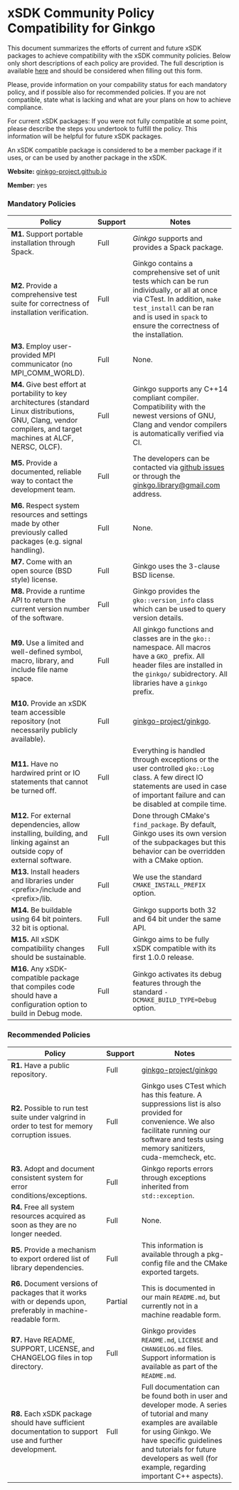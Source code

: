 # xSDK Community Policy Compatibility for Ginkgo

This document summarizes the efforts of current and future xSDK packages to achieve compatibility with the xSDK community policies. Below only short descriptions of each policy are provided. The full description is available [here](https://github.com/xsdk-project/xsdk-community-policies)
and should be considered when filling out this form.

Please, provide information on your compability status for each mandatory policy, and if possible also for recommended policies.
If you are not compatible, state what is lacking and what are your plans on how to achieve compliance.

For current xSDK packages: If you were not fully compatible at some point, please describe the steps you undertook to fulfill the policy. This information will be helpful for future xSDK packages.

An xSDK compatible package is considered to be a member package if it uses, or can be used by another package in the xSDK.

**Website:** [ginkgo-project.github.io](https://ginkgo-project.github.io/)

**Member:** yes

### Mandatory Policies

| Policy                 |Support| Notes                   |
|------------------------|-------|-------------------------|
|**M1.** Support portable installation through Spack. |Full| *Ginkgo* supports and provides a Spack package. |
|**M2.** Provide a comprehensive test suite for correctness of installation verification. |Full| Ginkgo contains a comprehensive set of unit tests which can be run individually, or all at once via CTest. In addition, `make test_install` can be ran and is used in `spack` to ensure the correctness of the installation.|
|**M3.** Employ user-provided MPI communicator (no MPI_COMM_WORLD). |Full| None. |
|**M4.** Give best effort at portability to key architectures (standard Linux distributions, GNU, Clang, vendor compilers, and target machines at ALCF, NERSC, OLCF). |Full| Ginkgo supports any C++14 compliant compiler. Compatibility with the newest versions of GNU, Clang and vendor compilers is automatically verified via CI. |
|**M5.** Provide a documented, reliable way to contact the development team. |Full| The developers can be contacted via [github issues](https://github.com/ginkgo-project/ginkgo/issues) or through the ginkgo.library@gmail.com address. |
|**M6.** Respect system resources and settings made by other previously called packages (e.g. signal handling). |Full| None. |
|**M7.** Come with an open source (BSD style) license. |Full|  Ginkgo uses the 3-clause BSD license. |
|**M8.** Provide a runtime API to return the current version number of the software. |Full| Ginkgo provides the `gko::version_info` class which can be used to query version details. |
|**M9.** Use a limited and well-defined symbol, macro, library, and include file name space. |Full| All ginkgo functions and classes are in the `gko::` namespace. All macros have a `GKO_` prefix. All header files are installed in the `ginkgo/` subidrectory. All libraries have a `ginkgo` prefix.|
|**M10.** Provide an xSDK team accessible repository (not necessarily publicly available). |Full| [ginkgo-project/ginkgo](https://github.com/ginkgo-project/ginkgo). |
|**M11.** Have no hardwired print or IO statements that cannot be turned off. |Full| Everything is handled through exceptions or the user controlled `gko::Log` class. A few direct IO statements are used in case of important failure and can be disabled at compile time. |
|**M12.** For external dependencies, allow installing, building, and linking against an outside copy of external software. |Full| Done through CMake's `find_package`. By default, Ginkgo uses its own version of the subpackages but this behavior can be overridden with a CMake option. |
|**M13.** Install headers and libraries under \<prefix\>/include and \<prefix\>/lib. |Full| We use the standard `CMAKE_INSTALL_PREFIX` option. |
|**M14.** Be buildable using 64 bit pointers. 32 bit is optional. |Full| Ginkgo supports both 32 and 64 bit under the same API. |
|**M15.** All xSDK compatibility changes should be sustainable. |Full| Ginkgo aims to be fully xSDK compatible with its first 1.0.0 release. |
|**M16.** Any xSDK-compatible package that compiles code should have a configuration option to build in Debug mode. |Full| Ginkgo activates its debug features through the standard `-DCMAKE_BUILD_TYPE=Debug` option. |


### Recommended Policies

| Policy                 |Support| Notes                   |
|------------------------|-------|-------------------------|
|**R1.** Have a public repository. |Full| [ginkgo-project/ginkgo](https://github.com/ginkgo-project/ginkgo) |
|**R2.** Possible to run test suite under valgrind in order to test for memory corruption issues. |Full| Ginkgo uses CTest which has this feature. A suppressions list is also provided for convenience. We also facilitate running our software and tests using memory sanitizers, cuda-memcheck, etc. |
|**R3.** Adopt and document consistent system for error conditions/exceptions. |Full| Ginkgo reports errors through exceptions inherited from `std::exception`. |
|**R4.** Free all system resources acquired as soon as they are no longer needed. |Full| None. |
|**R5.** Provide a mechanism to export ordered list of library dependencies. |Full| This information is available through a pkg-config file and the CMake exported targets. |
|**R6.** Document versions of packages that it works with or depends upon, preferably in machine-readable form.  |Partial|This is documented in our main `README.md`, but currently not in a machine readable form. | 
|**R7.** Have README, SUPPORT, LICENSE, and CHANGELOG files in top directory.  |Full | Ginkgo provides `README.md`, `LICENSE` and `CHANGELOG.md` files. Support information is available as part of the `README.md`. |
|**R8.** Each xSDK package should have sufficient documentation to support use and further development.  |Full| Full documentation can be found both in user and developer mode. A series of tutorial and many examples are available for using Ginkgo. We have specific guidelines and tutorials for future developers as well (for example, regarding important C++ aspects). |
